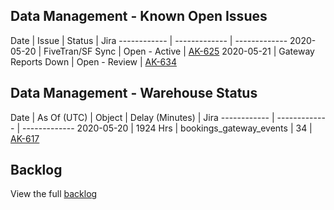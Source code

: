 ## Data Management - Known Open Issues

Date | Issue | Status | Jira
------------ | ------------- | -------------
2020-05-20 | FiveTran/SF Sync | Open - Active | [AK-625](https://evolvevrn.atlassian.net/browse/AK-625?atlOrigin=eyJpIjoiNDlmOTc3MmU0YjU4NDRmZTgyM2RjY2ZiNThlYjgwOGYiLCJwIjoiaiJ9)
2020-05-21 | Gateway Reports Down | Open - Review | [AK-634](https://evolvevrn.atlassian.net/browse/AK-634?atlOrigin=eyJpIjoiMWNlZDA1YzY1YmNkNGNjZWJmMzFhMjk5YWIwNzhhMzIiLCJwIjoiaiJ9)

## Data Management - Warehouse Status

Date | As Of (UTC) | Object | Delay (Minutes) | Jira
------------ | ------------- | -------------
2020-05-20 | 1924 Hrs | bookings_gateway_events | 34 | [AK-617](https://evolvevrn.atlassian.net/browse/AK-617?atlOrigin=eyJpIjoiMzFlNWJjODk0NDNmNGYyNTk3OGRkMWQyOWVjMmFhYjQiLCJwIjoiaiJ9)

## Backlog

View the full [backlog](https://evolvevrn.atlassian.net/jira/software/projects/AK/boards/73/backlog)
